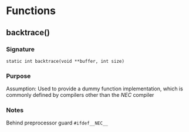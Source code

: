 # Functions

<a id="backtrace"></a>

## backtrace()

### Signature

`static int backtrace(void **buffer, int size)`

### Purpose

Assumption: Used to provide a dummy function implementation, which is commonly defined by compilers other than the *NEC* compiler

### Notes

Behind preprocessor guard `#ifdef__NEC__`

<!-- ############################################### -->
